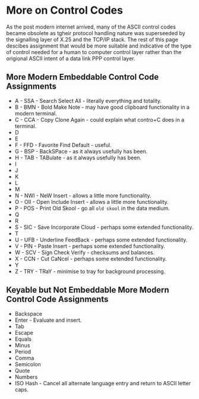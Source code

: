 # More on Control Codes
As the post modern internet arrived, many of the ASCII control codes became obsolete as tgheir protocol handling nature was superseeded by the signalling layer of X.25 and the TCP/IP stack. The rest of this page descibes assignment that would be more suitable and indicative of the type of control needed for a human to computer control layer rather than the origional ASCII intent of a data link PPP control layer.

## More Modern Embeddable Control Code Assignments
* A - SSA - Search Select All - literally everything and totality.
* B - BMN - Bold Make Note - may have good clipboard functionality in a modern terminal.
* C - CCA - Copy Clone Again - could explain what contro+C does in a terminal.
* D
* E
* F - FFD - Favorite Find Default - useful.
* G - BSP - BackSPace - as it always usefully has been.
* H - TAB - TABulate - as it always usefully has been.
* I
* J
* K
* L
* M
* N - NWI - NeW Insert - allows a little more functionality.
* O - OII - Open Include Insert - allows a little more functionality.
* P - POS - Print Old Skool - go all `old skool` in the data medium.
* Q
* R
* S - SIC - Save Incorporate Cloud - perhaps some extended functionality.
* T
* U - UFB - Underline FeedBack - perhaps some extended functionality.
* V - PIN - Paste Insert - perhaps some extended functionality.
* W - SCV - Sign Check Verify - checksums and balances.
* X - CCN - Cut CaNcel - perhaps some extended functionality.
* Y
* Z - TRY - TRaY - minimise to tray for background processing.

## Keyable but Not Embeddable More Modern Control Code Assignments
* Backspace
* Enter - Evaluate and insert.
* Tab
* Escape
* Equals
* Minus
* Period
* Comma
* Semicolon
* Quote
* Numbers
* ISO Hash - Cancel all alternate language entry and return to ASCII letter caps.